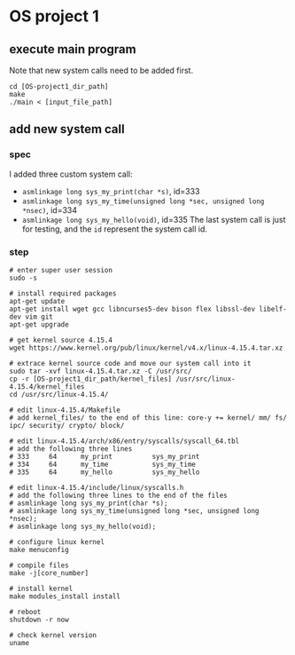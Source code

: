 # OS project 1

## execute main program

Note that new system calls need to be added first.

```
cd [OS-project1_dir_path]
make
./main < [input_file_path]
```

## add new system call

### spec

I added three custom system call:
+ `asmlinkage long sys_my_print(char *s)`, id=333
+ `asmlinkage long sys_my_time(unsigned long *sec, unsigned long *nsec)`, id=334
+ `asmlinkage long sys_my_hello(void)`, id=335
The last system call is just for testing, and the `id` represent the system call id.

### step

```
# enter super user session
sudo -s

# install required packages
apt-get update
apt-get install wget gcc libncurses5-dev bison flex libssl-dev libelf-dev vim git
apt-get upgrade

# get kernel source 4.15.4
wget https://www.kernel.org/pub/linux/kernel/v4.x/linux-4.15.4.tar.xz

# extrace kernel source code and move our system call into it
sudo tar -xvf linux-4.15.4.tar.xz -C /usr/src/
cp -r [OS-project1_dir_path/kernel_files] /usr/src/linux-4.15.4/kernel_files
cd /usr/src/linux-4.15.4/

# edit linux-4.15.4/Makefile
# add kernel_files/ to the end of this line: core-y += kernel/ mm/ fs/ ipc/ security/ crypto/ block/

# edit linux-4.15.4/arch/x86/entry/syscalls/syscall_64.tbl
# add the following three lines
# 333     64      my_print          sys_my_print
# 334     64      my_time           sys_my_time
# 335     64      my_hello          sys_my_hello

# edit linux-4.15.4/include/linux/syscalls.h
# add the following three lines to the end of the files
# asmlinkage long sys_my_print(char *s);
# asmlinkage long sys_my_time(unsigned long *sec, unsigned long *nsec);
# asmlinkage long sys_my_hello(void);

# configure linux kernel
make menuconfig

# compile files
make -j[core_number]

# install kernel
make modules_install install

# reboot
shutdown -r now

# check kernel version
uname
```
